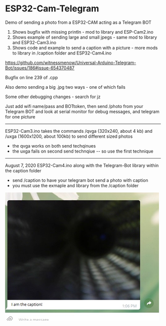 # ESP32-Cam-Telegram
Demo of sending a photo from a ESP32-CAM acting as a Telegram BOT

1. Shows bugfix with missing println - mod to library and ESP-Cam2.ino
2. Shows example of sending large and small jpegs - same mod to library and ESP32-Cam3.ino
3. Shows code and example to send a caption with a picture - more mods to library in /caption folder and ESP32-Cam4.ino


https://github.com/witnessmenow/Universal-Arduino-Telegram-Bot/issues/186#issue-654370487

Bugfix on line 239 of .cpp 

Also demo sending a big .jpg two ways - one of which fails

Some other debugging changes - search for jz

Just add wifi name/pass and BOTtoken, then send /photo from your Telegram BOT and look at serial monitor for debug messages, and telegram for one picture

-------------------

ESP32-Cam3.ino takes the commands /qvga (320x240, about 4 kb) and /uxga (1600x1200, about 100kb) to send different sized photos 
- the qvga works on both send techqinues
- the uxga fails on second send technqiue -- so use the first technique

------------------

August 7, 2020
ESP32-Cam4.ino along with the Telegram-Bot library within the caption folder
- send /caption to have your telegram bot send a photo with caption
- you must use the exmaple and library from the /caption folder

<img src="./caption.jpg">
